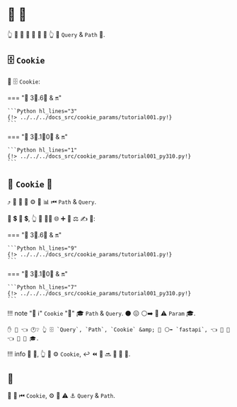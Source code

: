 # 🍪 🔢

👆 💪 🔬 🍪 🔢 🎏 🌌 👆 🔬 `Query` &amp; `Path` 🔢.

## 🗄 `Cookie`

🥇 🗄 `Cookie`:

=== "🐆 3⃣.6⃣ &amp; 🔛"

    ```Python hl_lines="3"
    {!> ../../../docs_src/cookie_params/tutorial001.py!}
    ```

=== "🐆 3⃣.1⃣0⃣ &amp; 🔛"

    ```Python hl_lines="1"
    {!> ../../../docs_src/cookie_params/tutorial001_py310.py!}
    ```

## 📣 `Cookie` 🔢

⤴ 📣 🍪 🔢 ⚙️ 🎏 📊 ⏮ `Path` &amp; `Query`.

🥇 💲 🔢 💲, 👆 💪 🚶‍♀️ 🌐 ➕ 🔬 ⚖️ ✍ 🔢:

=== "🐆 3⃣.6⃣ &amp; 🔛"

    ```Python hl_lines="9"
    {!> ../../../docs_src/cookie_params/tutorial001.py!}
    ```

=== "🐆 3⃣.1⃣0⃣ &amp; 🔛"

    ```Python hl_lines="7"
    {!> ../../../docs_src/cookie_params/tutorial001_py310.py!}
    ```

!!! note "📡 ℹ"
    `Cookie` "👭" 🎓 `Path` &amp; `Query`. ⚫️ 😖 ⚪️➡️ 🎏 ⚠ `Param` 🎓.

    ✋️ 💭 👈 🕐❔ 👆 🗄 `Query`, `Path`, `Cookie` &amp; 🎏 ⚪️➡️ `fastapi`, 👈 🤙 🔢 👈 📨 🎁 🎓.

!!! info
    📣 🍪, 👆 💪 ⚙️ `Cookie`, ↩️ ⏪ 🔢 🔜 🔬 🔢 🔢.

## 🌃

📣 🍪 ⏮ `Cookie`, ⚙️ 🎏 ⚠ ⚓ `Query` &amp; `Path`.
